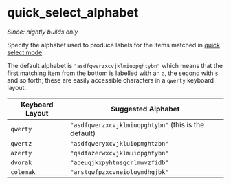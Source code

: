 # quick_select_alphabet

*Since: nightly builds only*

Specify the alphabet used to produce labels for the items
matched in [quick select mode](../../../quickselect.md).

The default alphabet is `"asdfqwerzxcvjklmiuopghtybn"` which
means that the first matching item from the bottom is labelled
with an `a`, the second with `s` and so forth; these are easily
accessible characters in a `qwerty` keyboard layout.

|Keyboard Layout|Suggested Alphabet|
|---------------|------------------|
|`qwerty`       |`"asdfqwerzxcvjklmiuopghtybn"` (this is the default)|
|`qwertz`       |`"asdfqweryxcvjkluiopmghtzbn"`|
|`azerty`       |`"qsdfazerwxcvjklmuiopghtybn"`|
|`dvorak`       |`"aoeuqjkxpyhtnsgcrlmwvzfidb"`|
|`colemak`      |`"arstqwfpzxcvneioluymdhgjbk"`|



